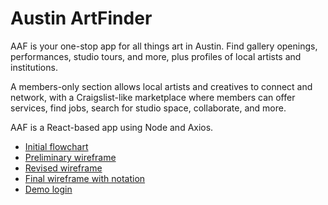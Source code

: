 # Austin ArtFinder 

AAF is your one-stop app for all things art in Austin. Find gallery openings, performances, studio tours, and more, plus profiles of local artists and institutions.

A members-only section allows local artists and creatives to connect and network, with a Craigslist-like marketplace where members can offer services, find jobs, search for studio space, collaborate, and more.

AAF is a React-based app using Node and Axios.

* [Initial flowchart](https://github.com/scottnyerges/ART/blob/master/Flowchart.pdf)
* [Preliminary wireframe](https://github.com/scottnyerges/ART/blob/master/Wireframe1.png)
* [Revised wireframe](https://github.com/scottnyerges/ART/blob/master/Wireframe2.pdf)
* [Final wireframe with notation](https://github.com/scottnyerges/ART/blob/master/Wireframe3.pdf)
* [Demo login](https://github.com/scottnyerges/ART/blob/master/AFdemologin.mov)

